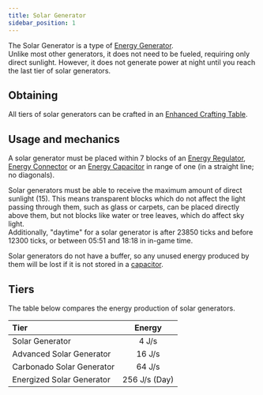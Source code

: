 ```yaml
---
title: Solar Generator
sidebar_position: 1
---
```


The Solar Generator is a type of [Energy Generator](Electric-Machines).  
Unlike most other generators, it does not need to be fueled, requiring only direct sunlight. However, it does not generate power at night until you reach the last tier of solar generators.

## Obtaining

All tiers of solar generators can be crafted in an [Enhanced Crafting Table](Enhanced-Crafting-Table).

## Usage and mechanics

A solar generator must be placed within 7 blocks of an [Energy Regulator](Energy-Regulator), [Energy Connector](Energy-Connector) or an [Energy Capacitor](Energy-Capacitors) in range of one (in a straight line; no diagonals).

Solar generators must be able to receive the maximum amount of direct sunlight (15). This means transparent blocks which do not affect the light passing through them, such as glass or carpets, can be placed directly above them, but not blocks like water or tree leaves, which do affect sky light.  
Additionally, "daytime" for a solar generator is after 23850 ticks and before 12300 ticks, or between 05:51 and 18:18 in in-game time.

Solar generators do not have a buffer, so any unused energy produced by them will be lost if it is not stored in a [capacitor](Energy-Capacitors).

## Tiers

The table below compares the energy production of solar generators.

| Tier                      | Energy                           |
| :------------------------ | :------------------------------: |
| Solar Generator           |              4 J/s               |
| Advanced Solar Generator  |              16 J/s              |
| Carbonado Solar Generator |              64 J/s              |
| Energized Solar Generator | 256 J/s (Day) | 128 J/s (Night) |

